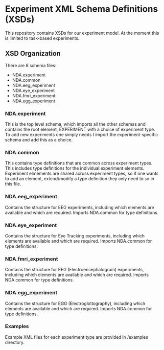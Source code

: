 Experiment XML Schema Definitions (XSDs)
========================================

This repository contains XSDs for our experiment model.  At the moment this is limited to task-based experiments.

XSD Organization
----------------

There are 6 schema files:

* NDA.experiment
* NDA.common
* NDA.eeg_experiment
* NDA.eye_experiment
* NDA.fmri_experiment
* NDA.egg_experiment

### NDA.experiment

This is the top level schema, which imports all the other schemas and contains the root element, EXPERIMENT with a choice of experiment type.  To add new experiments one simply needs t import the experiment-specific schema and add this as a choice.

### NDA.common

This contains type definitions that are common across experiment types.  This includes type definitions for the individual experiment elements. Experiment elmements are shared across experiment types, so if one wants to add an element, extend/modify a type definition they only need to so in this file.

### NDA.eeg_experiment

Contains the structure for EEG experiments, including which elements are available and which are required.  Imports NDA.common for type definitions.

### NDA.eye_experiment

Contains the structure for Eye Tracking experiments, including which elements are available and which are required. Imports NDA.common for type definitions.

### NDA.fmri_experiment

Contains the structure for EEG (Electroencephalogram) experiments, including which elements are available and which are required. Imports NDA.common for type definitions.

### NDA.egg_experiment

Contains the structure for EGG (Electroglottography), including which elements are available and which are required. Imports NDA.common for type definitions.

### Examples

Example XML files for each experiment type are provided in /examples directory.